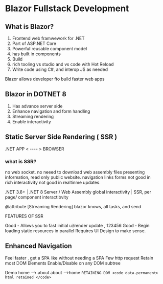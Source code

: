# Blazor Fullstack Development 

## What is Blazor?
1. Frontend web framwework for .NET
2. Part of ASP.NET Core
3. Powerful reusable component model
4. has built in components
5. Build
6. rich tooling vs studio and vs code with Hot Reload
7. Write code using C#, and interop JS as needed

Blazor allows developer fto build faster web apps

## Blazor in DOTNET 8
1. Has advance server side
2. Enhance navigation and form handling
3. Streaming rendering
4. Enable interactivity


## Static Server Side Rendering ( SSR )
.NET APP < ---- > BROWSER 

### what is SSR?
no web socket.
no neeed to download web assembly files
presenting information, read only public website. 
navigation links 
forms 
not good in rich interactivity
not good in realtinme updates

.NET 3.8+                |    .NET 8
Server / Web Assembly  global interactivity   |  SSR, per page/ component interactibvity


@attribute [Streaming Rendering]
blazor knows, all tasks, and send

FEATURES OF SSR

Good - Allows you to fast initial ui/render update , 123456
Good - Begin loading static resources in parallel
Requires UI Design to make sense. 


## Enhanced Navigation
Feel faster , get a SPA like without needing a SPA
Few http request
Retain most DOM Elements 
Enable/Disable on any DOM subtree


Demo
home --> about
about  -->home 
``RETAINING DOM
<code data-permanent>
    html retained
</code>
``







